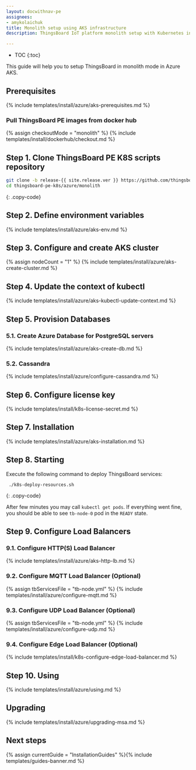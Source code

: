 ```yaml
---
layout: docwithnav-pe
assignees:
- amykolaichuk
title: Monolith setup using AKS infrastructure
description: ThingsBoard IoT platform monolith setup with Kubernetes in Azure AKS 

---
```


* TOC
{:toc}

This guide will help you to setup ThingsBoard in monolith mode in Azure AKS.

## Prerequisites

{% include templates/install/azure/aks-prerequisites.md %}

### Pull ThingsBoard PE images from docker hub

{% assign checkoutMode = "monolith" %}
{% include templates/install/dockerhub/checkout.md %}

## Step 1. Clone ThingsBoard PE K8S scripts repository

```bash
git clone -b release-{{ site.release.ver }} https://github.com/thingsboard/thingsboard-pe-k8s.git --depth 1
cd thingsboard-pe-k8s/azure/monolith
```
{: .copy-code}

## Step 2. Define environment variables

{% include templates/install/azure/aks-env.md %}

## Step 3. Configure and create AKS cluster

{% assign nodeCount = "1" %}
{% include templates/install/azure/aks-create-cluster.md %}

## Step 4. Update the context of kubectl

{% include templates/install/azure/aks-kubectl-update-context.md %}

## Step 5. Provision Databases

### 5.1. Create Azure Database for PostgreSQL servers

{% include templates/install/azure/aks-create-db.md %}

### 5.2. Cassandra

{% include templates/install/azure/configure-cassandra.md %}

## Step 6. Configure license key

{% include templates/install/k8s-license-secret.md %}

## Step 7. Installation

{% include templates/install/azure/aks-installation.md %}

## Step 8. Starting

Execute the following command to deploy ThingsBoard services:

```
 ./k8s-deploy-resources.sh
```
{: .copy-code}

After few minutes you may call `kubectl get pods`. If everything went fine, you should be able to see `tb-node-0` pod in the `READY` state.

## Step 9. Configure Load Balancers

### 9.1. Configure HTTP(S) Load Balancer
{% include templates/install/azure/aks-http-lb.md %}

### 9.2. Configure MQTT Load Balancer (Optional)

{% assign tbServicesFile = "tb-node.yml" %}
{% include templates/install/azure/configure-mqtt.md %}

### 9.3. Configure UDP Load Balancer (Optional)

{% assign tbServicesFile = "tb-node.yml" %}
{% include templates/install/azure/configure-udp.md %}

### 9.4. Configure Edge Load Balancer (Optional)

{% include templates/install/k8s-configure-edge-load-balancer.md %}

## Step 10. Using

{% include templates/install/azure/using.md %}

## Upgrading

{% include templates/install/azure/upgrading-msa.md %}

## Next steps

{% assign currentGuide = "InstallationGuides" %}{% include templates/guides-banner.md %}
